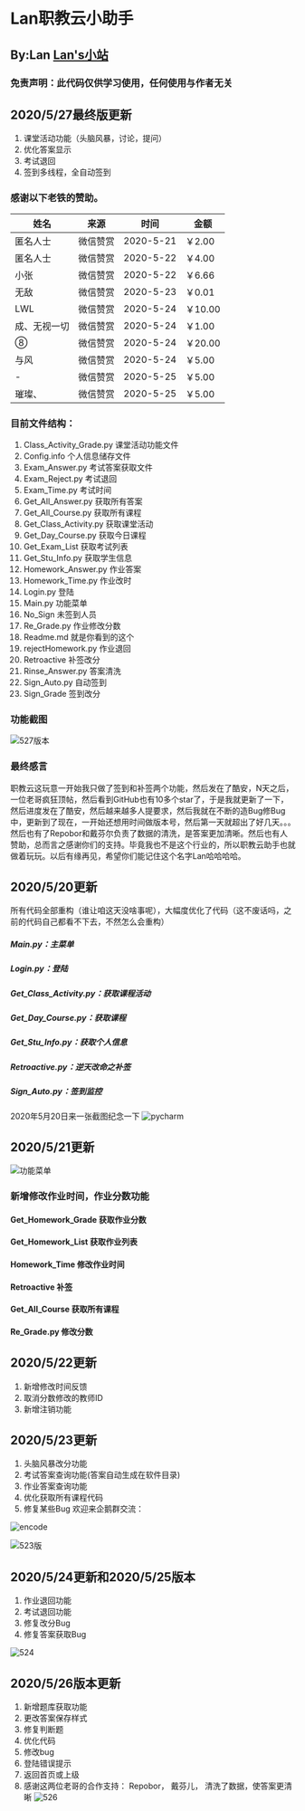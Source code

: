 # Lan职教云小助手

## By:Lan [Lan's小站](https://www.lanol.cn/)

### 免责声明：此代码仅供学习使用，任何使用与作者无关

## 2020/5/27最终版更新

1. 课堂活动功能（头脑风暴，讨论，提问）
2. 优化答案显示
3. 考试退回
4. 签到多线程，全自动签到

### 感谢以下老铁的赞助。

| 姓名         | 来源     | 时间      | 金额    |
| ------------ | -------- | --------- | ------- |
| 匿名人士     | 微信赞赏 | 2020-5-21 | ￥2.00  |
| 匿名人士     | 微信赞赏 | 2020-5-22 | ￥4.00  |
| 小张         | 微信赞赏 | 2020-5-22 | ￥6.66  |
| 无敌         | 微信赞赏 | 2020-5-23 | ￥0.01  |
| LWL          | 微信赞赏 | 2020-5-24 | ￥10.00 |
| 成、无视一切 | 微信赞赏 | 2020-5-24 | ￥1.00  |
| ⑧            | 微信赞赏 | 2020-5-24 | ￥20.00 |
| 与风         | 微信赞赏 | 2020-5-24 | ￥5.00  |
| -            | 微信赞赏 | 2020-5-25 | ￥5.00  |
| 璀璨、       | 微信赞赏 | 2020-5-25 | ￥5.00  |

### 目前文件结构：

1. Class_Activity_Grade.py 课堂活动功能文件
2. Config.info 个人信息储存文件
3. Exam_Answer.py 考试答案获取文件
4. Exam_Reject.py 考试退回
5. Exam_Time.py 考试时间
6. Get_All_Answer.py 获取所有答案
7. Get_All_Course.py 获取所有课程
8. Get_Class_Activity.py 获取课堂活动
9. Get_Day_Course.py 获取今日课程
10. Get_Exam_List 获取考试列表
11. Get_Stu_Info.py 获取学生信息
12. Homework_Answer.py 作业答案
13. Homework_Time.py 作业改时
14. Login.py 登陆
15. Main.py 功能菜单
16. No_Sign 未签到人员
17. Re_Grade.py 作业修改分数
18. Readme.md 就是你看到的这个
19. rejectHomework.py 作业退回
20. Retroactive 补签改分
21. Rinse_Answer.py 答案清洗
22. Sign_Auto.py 自动签到
23. Sign_Grade 签到改分

### 功能截图

![527版本](pic/527.png)

### 最终感言

职教云这玩意一开始我只做了签到和补签两个功能，然后发在了酷安，N天之后，一位老哥疯狂顶帖，然后看到GitHub也有10多个star了，于是我就更新了一下，然后进度发在了酷安，然后越来越多人提要求，然后我就在不断的造Bug修Bug中，更新到了现在，一开始还想用时间做版本号，然后第一天就超出了好几天。。。然后也有了Repobor和戴芬尔负责了数据的清洗，是答案更加清晰。然后也有人赞助，总而言之感谢你们的支持。毕竟我也不是这个行业的，所以职教云助手也就做着玩玩。以后有缘再见，希望你们能记住这个名字Lan哈哈哈哈。

## 2020/5/20更新

所有代码全部重构（谁让咱这天没啥事呢），大幅度优化了代码（这不废话吗，之前的代码自己都看不下去，不然怎么会重构）

##### Main.py：主菜单

##### Login.py：登陆

##### Get_Class_Activity.py：获取课程活动

##### Get_Day_Course.py：获取课程

##### Get_Stu_Info.py：获取个人信息

##### Retroactive.py：逆天改命之补签

##### Sign_Auto.py：签到监控

2020年5月20日来一张截图纪念一下
![pycharm](pic/hh.png)

## 2020/5/21更新

![功能菜单](pic/menu.png)

### 新增修改作业时间，作业分数功能

#### Get_Homework_Grade 获取作业分数

#### Get_Homework_List 获取作业列表

#### Homework_Time 修改作业时间

#### Retroactive 补签

#### Get_All_Course 获取所有课程

#### Re_Grade.py 修改分数

## 2020/5/22更新

1. 新增修改时间反馈
2. 取消分数修改的教师ID
3. 新增注销功能

## 2020/5/23更新

1. 头脑风暴改分功能
2. 考试答案查询功能(答案自动生成在软件目录)
3. 作业答案查询功能
4. 优化获取所有课程代码
5. 修复某些Bug
   欢迎来企鹅群交流：

![encode](pic/ercode.png)

![523版](pic/523.png)

## 2020/5/24更新和2020/5/25版本

1. 作业退回功能
2. 考试退回功能
3. 修复改分Bug
4. 修复答案获取Bug

![524](pic/524.png)

## 2020/5/26版本更新

1. 新增题库获取功能
2. 更改答案保存样式
3. 修复判断题
4. 优化代码
5. 修改bug
6. 登陆错误提示
7. 返回首页或上级
8. 感谢这两位老哥的合作支持：
   Repobor，
   戴芬儿，
   清洗了数据，使答案更清晰
   ![526](pic/526.png)